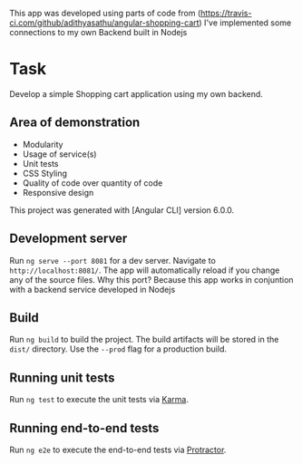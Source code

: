 
This app was developed using parts of code from (https://travis-ci.com/github/adithyasathu/angular-shopping-cart)
I've implemented some connections to my own Backend built in Nodejs

# Task
Develop a simple Shopping cart application using my own backend.

## Area of demonstration
- Modularity
- Usage of service(s)
- Unit tests
- CSS Styling
- Quality of code over quantity of code
- Responsive design

This project was generated with [Angular CLI] version 6.0.0.

## Development server

Run `ng serve --port 8081` for a dev server. Navigate to `http://localhost:8081/`. The app will automatically reload if you change any of the source files.
Why this port? Because this app works in conjuntion with a backend service developed in Nodejs

## Build

Run `ng build` to build the project. The build artifacts will be stored in the `dist/` directory. Use the `--prod` flag for a production build.

## Running unit tests

Run `ng test` to execute the unit tests via [Karma](https://karma-runner.github.io).

## Running end-to-end tests

Run `ng e2e` to execute the end-to-end tests via [Protractor](http://www.protractortest.org/).
